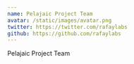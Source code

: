 ```yaml
---
name: Pelajaic Project Team
avatar: /static/images/avatar.png
twitter: https://twitter.com/rafaylabs
github: https://github.com/rafaylabs
---
```


Pelajaic Project Team
